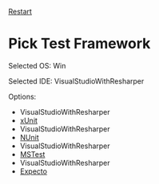 [Restart](/docs/pickos.md)

# Pick Test Framework

Selected OS: Win

Selected IDE: VisualStudioWithResharper

Options:
 * VisualStudioWithResharper
 * [xUnit](result_Win_VisualStudioWithResharper_xUnit.md)
 * VisualStudioWithResharper
 * [NUnit](result_Win_VisualStudioWithResharper_NUnit.md)
 * VisualStudioWithResharper
 * [MSTest](result_Win_VisualStudioWithResharper_MSTest.md)
 * VisualStudioWithResharper
 * [Expecto](result_Win_VisualStudioWithResharper_Expecto.md)
